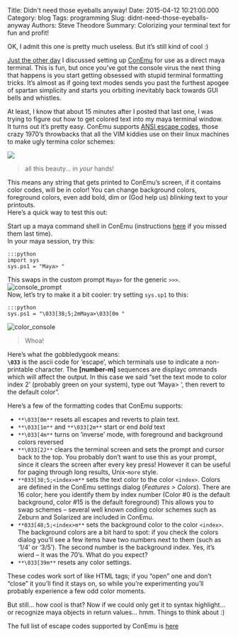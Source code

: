Title: Didn't need those eyeballs anyway!
Date: 2015-04-12 10:21:00.000
Category: blog
Tags: programming
Slug: didnt-need-those-eyeballs-anyway
Authors: Steve Theodore
Summary: Colorizing your terminal text for fun and profit!

OK, I admit this one is pretty much useless. But it’s still kind of cool :) 

[Just the other day](con_job.html) I discussed setting up [ConEmu](http://conemu.github.io/) for use as a direct maya terminal. This is fun, but once you’ve got the console virus the next thing that happens is you start getting obsessed with stupid terminal formatting tricks. It’s almost as if going text modes sends you past the furthest apogee of spartan simplicity and starts you orbiting inevitably back towards GUI bells and whistles.   

At least, I know that about 15 minutes after I posted that last one, I was trying to figure out how to get colored text into my maya terminal window.  
It turns out it’s pretty easy. ConEmu supports [ANSI escape codes](http://wiki.bash-hackers.org/scripting/terminalcodes), those crazy 1970’s throwbacks that all the VIM kiddies use on their linux machines to make ugly termina color schemes:  

![](http://i.stack.imgur.com/79YI2.png)  
> all this beauty... in _your_ hands!  

This means any string that gets printed to ConEmu’s screen, if it contains color codes, will be in color! You can change background colors, foreground colors, even add bold, dim or (God help us) _blinking_ text to your printouts.  
Here’s a quick way to test this out:  

Start up a maya command shell in ConEmu (instructions [here](con_job.html) if you missed them last time).  
In your maya session, try this:      
    
    :::python
    import sys  
    sys.ps1 = "Maya> "  
  
This swaps in the custom prompt `Maya>` for the generic `>>>`.  
![console_prompt](http://3.bp.blogspot.com/-mBMHF410Wy0/VSqmy2QJCEI/AAAAAAABLnw/qu1P2pz15Do/s1600/color_1.png)  
Now, let’s try to make it a bit cooler: try setting `sys.sp1` to this:  
    
    :::python
    sys.ps1 = "\033[38;5;2mMaya>\033[0m "  
  
![color_console](http://2.bp.blogspot.com/-2J0dLUc78MI/VSqmyxXLdsI/AAAAAAABLn0/4ERl34IdqTI/s1600/color_0.png)  
> Whoa!  

Here’s what the gobbledygook means:   
**`\033`** is the ascii code for ‘escape’, which terminals use to indicate a non-printable character. The **\[number-m\]** sequences are displayc ommands which will affect the output. In this case we said “set the text mode to color index 2’ (probably green on your system), type out ‘Maya> ‘, then revert to the default color”.  

Here’s a few of the formatting codes that ConEmu supports:  


  * `**\033[0m**` resets all escapes and reverts to plain text.
  * `**\033[1m**` and `**\033[2m**` start or end _bold_ text
  * `**\033[4m**` turns on ‘inverse’ mode, with foreground and background colors reversed
  * `**\033[2J**` clears the terminal screen and sets the prompt and cursor back to the top. You probably don’t want to use this as your prompt, since it clears the screen after every key press! However it can be useful for paging through long results, Unix-`more` style.
  * `**033[38;5;<index>m**` sets the text color to the color `<index>`. Colors are defined in the ConEmu settings dialog (_Features &gt; Colors_). There are 16 color; here you identify them by index number (Color #0 is the default background, color #15 is the default foreground) This allows you to swap schemes – several well known codiing color schemes such as Zeburn and Solarized are included in ConEmu.
  * `**033[48;5;<index>m**` sets the background color to the color `<index>`. The background colors are a bit hard to spot: if you check the colors dialog you’ll see a few items have two numbers next to them (such as ‘1/4’ or ‘3/5’). The second number is the background index. Yes, it’s wierd – it was the 70’s. What do you expect?
  * `**\033[39m**` resets any color settings.

  
These codes work sort of like HTML tags; if you “open” one and don’t “close” it you’ll find it stays on, so while you’re experimenting you’ll probably experience a few odd color moments.   

But still… how cool is that? Now if we could only get it to syntax highlight… or recognize maya objects in return values… hmm. Things to think about :)  

The full list of escape codes supported by ConEmu is [here](http://conemu.github.io/en/AnsiEscapeCodes.html)

